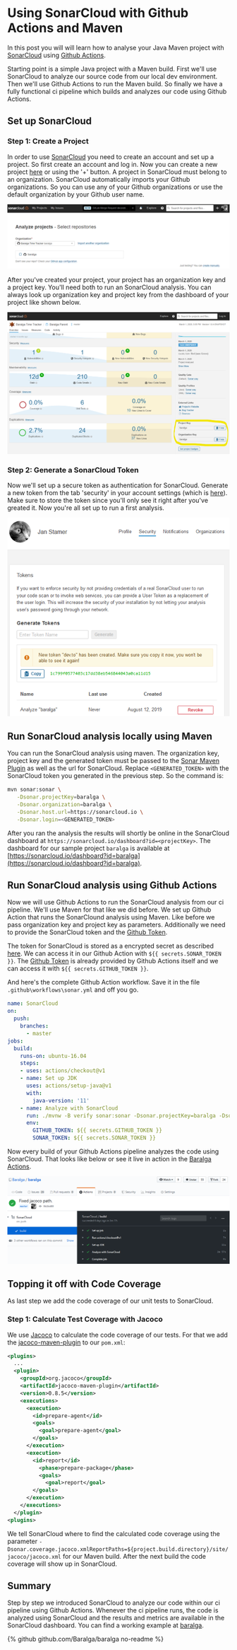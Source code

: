 # Using SonarCloud with Github Actions and Maven

In this post you will will learn how to analyse your Java Maven project with [SonarCloud](https://sonarcloud.io/) using [Github Actions](https://github.com/features/actions). 

Starting point is a simple Java project with a Maven build. First we'll use SonarCloud to analyze our source code from our local dev environment. Then we'll use Github Actions to run the Maven build. So finally we have a fully functional ci pipeline which builds and analyzes our code using Github Actions.

## Set up SonarCloud

### Step 1: Create a Project
In order to use [SonarCloud](https://sonarcloud.io/) you need to create an account and set up a project. So first create an account and log in. Now you can create a new project [here](https://sonarcloud.io/projects/create) or using the '+' button. A project in SonarCloud must belong to an organization. SonarCloud automatically imports your Github organizations. So you can use any of your Github organizations or use the default organization by your Github user name. 

![SonarCloud Create Project](https://github.com/remast/remast.github.io/raw/master/posts/2020-03_SonarCloud_with_GithubAction_and_Maven/SonarCloud_CreateProject.png)

After you've created your project, your project has an organization key and a project key. You'll need both to run an SonarCloud analysis. You can always look up organization key and project key from the dashboard
of your project like shown below.

![SonarCloud Project Key](https://github.com/remast/remast.github.io/raw/master/posts/2020-03_SonarCloud_with_GithubAction_and_Maven/SonarCloud_ProjectKey.png)

### Step 2: Generate a SonarCloud Token
Now we'll set up a secure token as authentication for SonarCloud. Generate a new token from the tab 'security' in your account settings (which is [here](https://sonarcloud.io/account/security/)). Make sure to store the token since you'll only see it right after you've greated it. Now you're all set up to run a first analysis.

![SonarCloud Generate Token](https://github.com/remast/remast.github.io/raw/master/posts/2020-03_SonarCloud_with_GithubAction_and_Maven/SonarCloud_GenerateToken.png)

## Run SonarCloud analysis locally using Maven
You can run the SonarCloud analysis using maven. The organization key, project key and the generated token must be passed to the [Sonar Maven Plugin](https://docs.sonarqube.org/latest/analysis/scan/sonarscanner-for-maven/) as well as the url for SonarCloud. Replace `<GENERATED_TOKEN>` with the SonarCloud token you generated in the previous step. So the command is:

```bash
mvn sonar:sonar \
   -Dsonar.projectKey=baralga \
   -Dsonar.organization=baralga \
   -Dsonar.host.url=https://sonarcloud.io \
   -Dsonar.login=<GENERATED_TOKEN>
```

After you ran the analysis the results will shortly be online in the SonarCloud dashboard at `https://sonarcloud.io/dashboard?id=<projectKey>`. The dashboard for our sample project `baralga` is available at [https://sonarcloud.io/dashboard?id=baralga](https://sonarcloud.io/dashboard?id=baralga).

## Run SonarCloud analysis using Github Actions
Now we will use Github Actions to run the SonarCloud analysis from our ci pipeline. We'll use Maven for that like we did before. We set up Github Action that runs the SonarClound analysis using Maven. Like before we pass organization key and project key as parameters. Additionally we need to provide the SonarCloud token and the [Github Token](https://help.github.com/en/actions/configuring-and-managing-workflows/authenticating-with-the-github_token).

The token for SonarCloud is stored as a encrypted secret as described [here](https://help.github.com/en/actions/configuring-and-managing-workflows/creating-and-storing-encrypted-secrets). We can access it in our Github Action with `${{ secrets.SONAR_TOKEN }}`. The [Github Token](https://help.github.com/en/actions/configuring-and-managing-workflows/authenticating-with-the-github_token) is already provided by Github Actions itself and we can access it with `${{ secrets.GITHUB_TOKEN }}`.


And here's the complete Github Action workflow. Save it in the file `.github\workflows\sonar.yml` and off you go.
```yaml
name: SonarCloud
on:
  push:
    branches:
      - master
jobs:
  build:
    runs-on: ubuntu-16.04
    steps:
    - uses: actions/checkout@v1
    - name: Set up JDK
      uses: actions/setup-java@v1
      with:
        java-version: '11'
    - name: Analyze with SonarCloud
      run: ./mvnw -B verify sonar:sonar -Dsonar.projectKey=baralga -Dsonar.organization=baralga -Dsonar.host.url=https://sonarcloud.io -Dsonar.login=$SONAR_TOKEN
      env:
        GITHUB_TOKEN: ${{ secrets.GITHUB_TOKEN }}
        SONAR_TOKEN: ${{ secrets.SONAR_TOKEN }}
```

Now every build of your Github Actions pipeline analyzes the code using SonarCloud. That looks like below or see it live in action in the [Baralga Actions](https://github.com/Baralga/baralga/actions).

![Baralga SonarCloud Build](https://github.com/remast/remast.github.io/raw/master/posts/2020-03_SonarCloud_with_GithubAction_and_Maven/SonarCloud_GithubActionsBuild.png)

## Topping it off with Code Coverage
As last step we add the code coverage of our unit tests to SonarCloud. 

### Step 1: Calculate Test Coverage with Jacoco
We use [Jacoco](https://www.eclemma.org/jacoco/) to calculate the code coverage of our tests. For that we add the [jacoco-maven-plugin](https://www.eclemma.org/jacoco/trunk/doc/maven.html) to our `pom.xml`:

```xml
<plugins>
  ...
  <plugin>
    <groupId>org.jacoco</groupId>
    <artifactId>jacoco-maven-plugin</artifactId>
    <version>0.8.5</version>
    <executions>
      <execution>
        <id>prepare-agent</id>
        <goals>
          <goal>prepare-agent</goal>
        </goals>
      </execution>
      <execution>
        <id>report</id>
          <phase>prepare-package</phase>
          <goals>
            <goal>report</goal>
        </goals>
      </execution>
    </executions>
  </plugin>
<plugins>
```

We tell SonarCloud where to find the calculated code coverage using the parameter `-Dsonar.coverage.jacoco.xmlReportPaths=${project.build.directory}/site/jacoco/jacoco.xml` for our Maven build. After the next build the code coverage will show up in SonarCloud.

## Summary

Step by step we introduced SonarCloud to analyze our code within our ci pipeline using Github Actions. Whenever the ci pipeline runs, the code is analyzed using SonarCloud and the results and metrics are available
in the SonarCloud dashboard. You can find a working example at [baralga](https://github.com/Baralga/baralga).

{% github github.com/Baralga/baralga no-readme %}